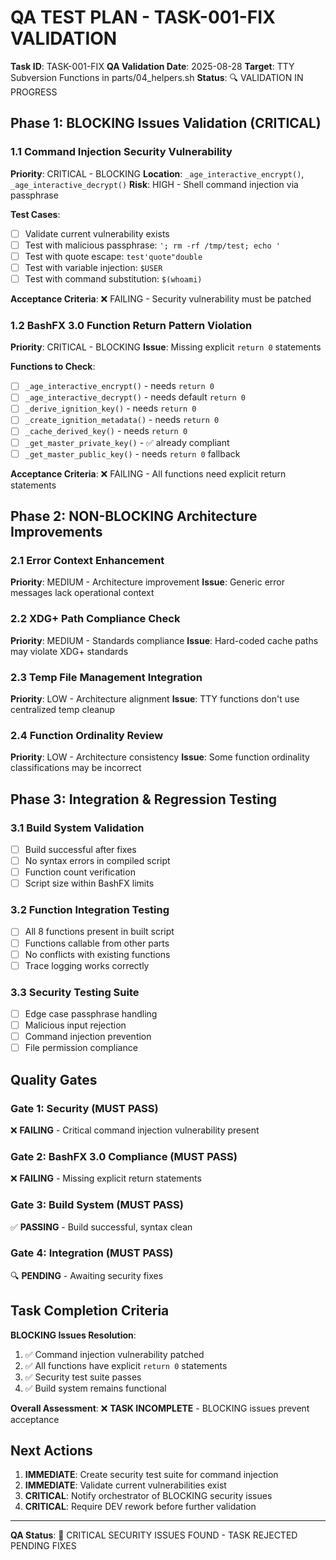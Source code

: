 # QA TEST PLAN - TASK-001-FIX VALIDATION

**Task ID**: TASK-001-FIX
**QA Validation Date**: 2025-08-28
**Target**: TTY Subversion Functions in parts/04_helpers.sh
**Status**: 🔍 VALIDATION IN PROGRESS

## Phase 1: BLOCKING Issues Validation (CRITICAL)

### 1.1 Command Injection Security Vulnerability
**Priority**: CRITICAL - BLOCKING
**Location**: `_age_interactive_encrypt()`, `_age_interactive_decrypt()`
**Risk**: HIGH - Shell command injection via passphrase

**Test Cases**:
- [ ] Validate current vulnerability exists
- [ ] Test with malicious passphrase: `'; rm -rf /tmp/test; echo '`
- [ ] Test with quote escape: `test'quote"double`
- [ ] Test with variable injection: `$USER`
- [ ] Test with command substitution: `$(whoami)`

**Acceptance Criteria**: ❌ FAILING - Security vulnerability must be patched

### 1.2 BashFX 3.0 Function Return Pattern Violation
**Priority**: CRITICAL - BLOCKING
**Issue**: Missing explicit `return 0` statements

**Functions to Check**:
- [ ] `_age_interactive_encrypt()` - needs `return 0`
- [ ] `_age_interactive_decrypt()` - needs default `return 0`
- [ ] `_derive_ignition_key()` - needs `return 0`
- [ ] `_create_ignition_metadata()` - needs `return 0`
- [ ] `_cache_derived_key()` - needs `return 0`
- [ ] `_get_master_private_key()` - ✅ already compliant
- [ ] `_get_master_public_key()` - needs `return 0` fallback

**Acceptance Criteria**: ❌ FAILING - All functions need explicit return statements

## Phase 2: NON-BLOCKING Architecture Improvements

### 2.1 Error Context Enhancement
**Priority**: MEDIUM - Architecture improvement
**Issue**: Generic error messages lack operational context

### 2.2 XDG+ Path Compliance Check
**Priority**: MEDIUM - Standards compliance
**Issue**: Hard-coded cache paths may violate XDG+ standards

### 2.3 Temp File Management Integration
**Priority**: LOW - Architecture alignment
**Issue**: TTY functions don't use centralized temp cleanup

### 2.4 Function Ordinality Review
**Priority**: LOW - Architecture consistency
**Issue**: Some function ordinality classifications may be incorrect

## Phase 3: Integration & Regression Testing

### 3.1 Build System Validation
- [ ] Build successful after fixes
- [ ] No syntax errors in compiled script
- [ ] Function count verification
- [ ] Script size within BashFX limits

### 3.2 Function Integration Testing
- [ ] All 8 functions present in built script
- [ ] Functions callable from other parts
- [ ] No conflicts with existing functions
- [ ] Trace logging works correctly

### 3.3 Security Testing Suite
- [ ] Edge case passphrase handling
- [ ] Malicious input rejection
- [ ] Command injection prevention
- [ ] File permission compliance

## Quality Gates

### Gate 1: Security (MUST PASS)
❌ **FAILING** - Critical command injection vulnerability present

### Gate 2: BashFX 3.0 Compliance (MUST PASS)  
❌ **FAILING** - Missing explicit return statements

### Gate 3: Build System (MUST PASS)
✅ **PASSING** - Build successful, syntax clean

### Gate 4: Integration (MUST PASS)
🔍 **PENDING** - Awaiting security fixes

## Task Completion Criteria

**BLOCKING Issues Resolution**:
1. ✅ Command injection vulnerability patched
2. ✅ All functions have explicit `return 0` statements
3. ✅ Security test suite passes
4. ✅ Build system remains functional

**Overall Assessment**: ❌ **TASK INCOMPLETE** - BLOCKING issues prevent acceptance

## Next Actions

1. **IMMEDIATE**: Create security test suite for command injection
2. **IMMEDIATE**: Validate current vulnerabilities exist
3. **CRITICAL**: Notify orchestrator of BLOCKING security issues
4. **CRITICAL**: Require DEV rework before further validation

---

**QA Status**: 🚨 CRITICAL SECURITY ISSUES FOUND - TASK REJECTED PENDING FIXES